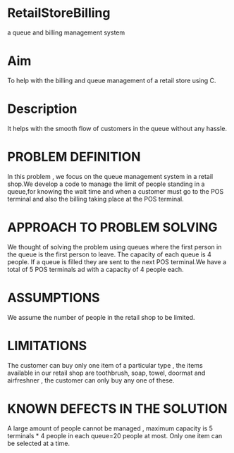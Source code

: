 # RetailStoreBilling
a queue and billing management system
# Aim
To help with the billing and queue management of a retail store using C.
# Description
It helps with the smooth flow of customers in the queue without any hassle.
# PROBLEM DEFINITION
In this problem , we focus on the queue management system in a retail shop.We develop a code to manage the limit of people standing in a queue,for knowing the wait time and when a customer must go to the POS terminal and also the billing taking place at the POS terminal.
# APPROACH TO PROBLEM SOLVING
We thought of solving the problem using queues where the first person in the queue is the first person to leave.
The capacity of each queue is 4 people. If a queue is filled they are sent to the next POS terminal.We have a total of 5 POS terminals ad with a capacity of 4 people each.
# ASSUMPTIONS
We assume the number of people in the retail shop to be limited. 
# LIMITATIONS 
The customer can buy only one item of a particular type , the items available in our retail shop are toothbrush, soap, towel, doormat and airfreshner , the customer can only buy any one of these. 
# KNOWN DEFECTS IN THE SOLUTION
A large amount of people cannot be managed , maximum capacity is 5 terminals * 4 people in each queue=20 people at most.
Only one item can be selected at a time.


